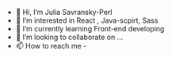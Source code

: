 - 👋 Hi, I’m Julia Savransky-Perl
- 👀 I’m interested in React , Java-scpirt, Sass
- 🌱 I’m currently learning Front-end developing 
- 💞️ I’m looking to collaborate on ...
- 📫 How to reach me 
-<!-- <a href="www.linkedin.com/in/julia-savransky-perl-00b70b6b">linkedin</a>, <a href="savranskyj@goole.com">Gmail</a>-->

<!---
Juliasavransky/Juliasavransky is a ✨ special ✨ repository because its `README.md` (this file) appears on your GitHub profile.
You can click the Preview link to take a look at your changes.
--->
